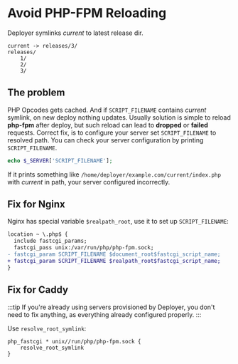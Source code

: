 # Avoid PHP-FPM Reloading

Deployer symlinks _current_ to latest release dir.

```
current -> releases/3/
releases/
    1/
    2/
    3/
```

## The problem

PHP Opcodes gets cached. And if `SCRIPT_FILENAME` contains _current_ symlink, on
new deploy nothing updates.  Usually solution is simple to reload **php-fpm** 
after deploy, but such reload can lead to **dropped** or **failed** requests.
Correct fix, is to configure your server set `SCRIPT_FILENAME` to resolved path.
You can check your server configuration by printing `SCRIPT_FILENAME`.

```php
echo $_SERVER['SCRIPT_FILENAME'];
```

If it prints something like `/home/deployer/example.com/current/index.php` with 
_current_ in path, your server configured incorrectly.

## Fix for Nginx

Nginx has special variable `$realpath_root`, use it to set up `SCRIPT_FILENAME`:

```diff
location ~ \.php$ {
  include fastcgi_params;
  fastcgi_pass unix:/var/run/php/php-fpm.sock;
- fastcgi_param SCRIPT_FILENAME $document_root$fastcgi_script_name;  
+ fastcgi_param SCRIPT_FILENAME $realpath_root$fastcgi_script_name;
}
```

## Fix for Caddy

:::tip
If you're already using servers provisioned by Deployer, you don't need to fix 
anything, as everything already configured properly.
:::

Use `resolve_root_symlink`:

```
php_fastcgi * unix//run/php/php-fpm.sock {
    resolve_root_symlink
}
```
